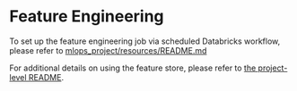 # Feature Engineering
To set up the feature engineering job via scheduled Databricks workflow, please refer to [mlops_project/resources/README.md](../resources/README.md)

For additional details on using the feature store, please refer to [the project-level README](../README.md).
